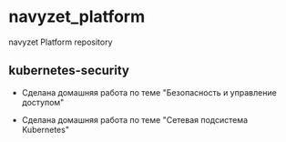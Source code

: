 # navyzet_platform
navyzet Platform repository

## kubernetes-security

* Сделана домашняя работа по теме "Безопасность и управление доступом"

* Сделана домашняя работа по теме "Сетевая подсистема Kubernetes"